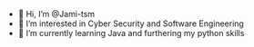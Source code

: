 - 👋 Hi, I’m @Jami-tsm
- 👀 I’m interested in Cyber Security and Software Engineering
- 🌱 I’m currently learning Java and furthering my python skills


<!---
Jami-tsm/Jami-tsm is a ✨ special ✨ repository because its `README.md` (this file) appears on your GitHub profile.
You can click the Preview link to take a look at your changes.
--->
